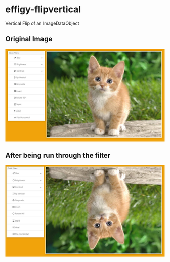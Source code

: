 # effigy-flipvertical
Vertical Flip of an ImageDataObject

## Original Image
![Original Image](https://raw.githubusercontent.com/zolem/effigy-flipvertical/master/readmeImages/original.jpg)

## After being run through the filter
![Flipped Image](https://raw.githubusercontent.com/zolem/effigy-flipvertical/master/readmeImages/flipped.jpg)
